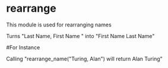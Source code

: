 # rearrange
This module is used for rearranging names

Turns "Last Name, First Name " into "First Name Last Name"

#For Instance

Calling "rearrange_name("Turing, Alan") will return Alan Turing"
